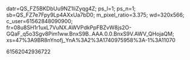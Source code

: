 datr=QS_FZ5BKDbUu9NZ1liZyqg4Z; ps_l=1; ps_n=1; sb=QS_FZ7e7Fpy9Lp4AXxUa7bD0; m_pixel_ratio=3.375; wd=320x566; c_user=61562848090900; fr=08u8SH1r1uxL7VuNX.AWVPdkPpFBZvW8js2O-GQaF_q5o3Sgv8Pim1ww.BnxS9B..AAA.0.0.BnxS9V.AWV_QHojaQM; xs=47%3A9BR8nYnofj_YnA%3A2%3A1740975958%3A-1%3A11070


61562042936722
